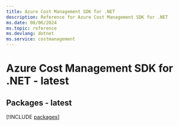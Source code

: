 ```yaml
---
title: Azure Cost Management SDK for .NET
description: Reference for Azure Cost Management SDK for .NET
ms.date: 08/06/2024
ms.topic: reference
ms.devlang: dotnet
ms.service: costmanagement
---
```

# Azure Cost Management SDK for .NET - latest
## Packages - latest
[!INCLUDE [packages](cost-management-index.md)]